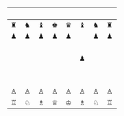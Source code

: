 |　|　|　|　|　|　|　|　|
|--|--|--|--|--|--|--|--|
|♜|♞|♝|♚|♛|♝|♞|♜|
|♟|♟|♟|♟|♟|　|♟|♟|
|　|　|　|　|　|　|　|　|
|　|　|　|　|　|♟|　|　|
|　|　|　|　|　|　|　|　|
|　|　|　|　|　|　|　|　|
|♙|♙|♙|♙|♙|♙|♙|♙|
|♖|♘|♗|♕|♔|♗|♘|♖|
